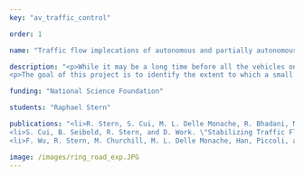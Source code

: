 ```yaml
---
key: "av_traffic_control"

order: 1

name: "Traffic flow implecations of autonomous and partially autonomous vehicles"

description: "<p>While it may be a long time before all the vehicles on our roadways are completely automated (if ever), it is likely that in the near future there will be an increasing number of autonomous (or partially autonomous) vehicles. These vehicles will likely drive somewhat differently than human drivers, and will thus influence the traffic dynamics. Similar to the shift from Eularian to Lagrangian traffic state estimation that occured when GPS-enabled smartphones entered the mainstream, a similar shift from Eularian control (control at fixed locations in the infrastructure, e.g., ramp metering) to Lagrangian control in the traffic flow may be possible, even with just a small number of autonomous vehicles in the traffic that can be controlled to control the overall traffic flow.</p>
<p>The goal of this project is to identify the extent to which a small number of autonomous vehicles in the traffic flow (e.g., 5% of vehicles) are able to alter the traffic dynamics and mitigate adverse emergent phenomena such as traffic oscillations or phantom traffic jams. The work includes both theoretical contributions on traffic stability as well as extensive experimental work demonstrating the ability of a single autonomous vehicle in a flow of 20 human-piloted vehicles to completely eliminate traffic instabilities reducing overall fuel consumption by nearly 40%.</p>"

funding: "National Science Foundation"

students: "Raphael Stern"

publications: "<li>R. Stern, S. Cui, M. L. Delle Monache, R. Bhadani, M. Bunting, M. Churchill, N. Hamilton, R. Haulcy, H. Pohlmann, F. Wu, B. Piccoli, B. Seibold, J. Sprinkle, D. Work. \"Dissipation of stop-and-go waves via control of autonomous vehicles: Field experiments.\" <em>Transportation Research Part C: Emerging Technologies</em>, 2018. <strong>Download: </strong><a href='https://www.sciencedirect.com/science/article/pii/S0968090X18301517'>manuscript</a>.</li>
<li>S. Cui, B. Seibold, R. Stern, and D. Work. \"Stabilizing Traffic Flow via a Single Autonomous Vehicle: Possibilities and Limitations.\" <em>in Proceedings of the IEEE Intelligent Vehicle Symposium, Redondo Beach, CA</em>, June 2017<strong>Download: </strong><a href='https://ieeexplore.ieee.org/document/7995897/'>manuscript</a>.</li>
<li>F. Wu, R. Stern, M. Churchill, M. L. Delle Monache, Han, Piccoli, and D. Work. \"Measuring fuel consumption in oscillatory traffic: experimental results\" <em>in Proceedings of the Transportation Research Board Annual Meeting, Washington, DC</em>, January 2017. <strong>Download: </strong><a href='https://hal.archives-ouvertes.fr/hal-01516133/document'>manuscript</a>.</li>"

image: /images/ring_road_exp.JPG
---
```

